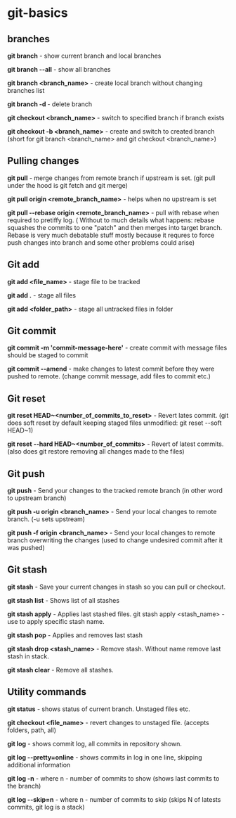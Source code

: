 # git-basics

## branches

**git branch** - show current branch and local branches

**git branch --all** - show all branches

**git branch <branch_name>** - create local branch without changing branches list

**git branch -d <branch-name>** - delete branch

**git checkout <branch_name>** - switch to specified branch if branch exists

**git checkout -b <branch_name>** - create and switch to created branch (short for git branch <branch_name> and git checkout <branch_name>)

## Pulling changes

**git pull** - merge changes from remote branch if upstream is set. (git pull under the hood is git fetch and git merge)

**git pull origin <remote_branch_name>** - helps when no upstream is set

**git pull --rebase origin <remote_branch_name>** - pull with rebase when required to pretiffy log. ( Without to much details what happens: rebase squashes the commits to one "patch" and then merges into target branch. Rebase is very much debatable stuff mostly because it requres to force push changes into branch and some other problems could arise)


## Git add

**git add <file_name>** - stage file to be tracked

**git add .** - stage all files

**git add <folder_path>** - stage all untracked files in folder
## Git commit

**git commit -m 'commit-message-here'** - create commit with message files should be staged to commit

**git commit --amend** - make changes to latest commit before they were pushed to remote. (change commit message, add files to commit etc.)

## Git reset

**git reset HEAD~<number_of_commits_to_reset>** - Revert lates commit. (git does soft reset by default keeping staged files unmodified: git reset --soft HEAD~1)

**git reset --hard HEAD~<number_of_commits>** - Revert <n> of latest commits. (also does git restore removing all changes made to the files)

## Git push

**git push**  - Send your changes to the tracked remote branch (in other word to upstream branch)

**git push -u origin <branch_name>** - Send your local changes to remote branch. (-u sets upstream)

**git push -f origin <branch_name>** - Send your local changes to remote branch overwriting the changes (used to change undesired commit after it was pushed)


## Git stash

**git stash** - Save your current changes in stash so you can pull or checkout.

**git stash list** - Shows list of all stashes

**git stash apply** - Applies last stashed files. git stash apply <stash_name> - use to apply specific stash name.

**git stash pop** - Applies and removes last stash

**git stash drop <stash_name>** - Remove stash. Without name remove last stash in stack.

**git stash clear** - Remove all stashes.

## Utility commands

**git status** - shows status of current branch. Unstaged files etc.

**git checkout <file_name>** - revert changes to unstaged file. (accepts folders, path, all)
  
**git log** - shows commit log, all commits in repository shown.

**git log --pretty=online** - shows commits in log in one line, skipping additional information

**git log -n** - where n - number of commits to show (shows last commits to the branch)

**git log --skip=n** - where n - number of commits to skip (skips N of latests commits, git log is a stack)
